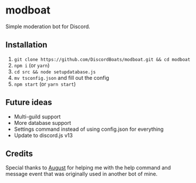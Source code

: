 # modboat
Simple moderation bot for Discord.

## Installation
1. ``git clone https://github.com/DiscordBoats/modboat.git && cd modboat``
2. ``npm i`` (or ``yarn``)
3. ``cd src && node setupdatabase.js``
4. ``mv tsconfig.json`` and fill out the config
4. ``npm start`` (or ``yarn start``)

## Future ideas
* Multi-guild support
* More database support
* Settings command instead of using config.json for everything
* Update to discord.js v13

## Credits
Special thanks to [August](https://github.com/auguwu) for helping me with the help command and message event that was originally used in another bot of mine.
